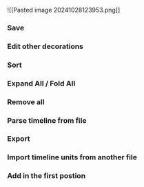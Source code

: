 
![[Pasted image 20241028123953.png]]
### Save
### Edit other decorations
### Sort
### Expand All / Fold All
### Remove all
### Parse timeline from file
### Export
### Import timeline units from another file
### Add in the first postion
